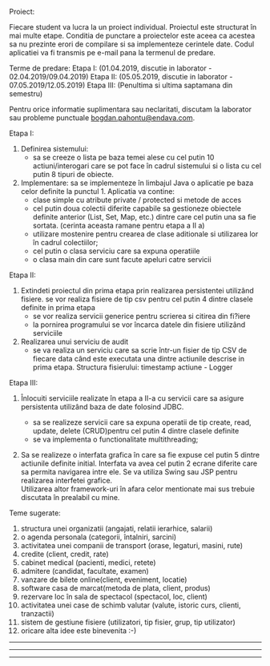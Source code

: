 Proiect:

Fiecare student va lucra la un proiect individual. Proiectul este structurat în mai multe etape. 
Conditia de punctare a proiectelor este aceea ca acestea sa nu prezinte erori de compilare si sa implementeze cerintele date. 
Codul aplicatiei va fi transmis pe e-mail pana la termenul de predare.

Terme de predare:
Etapa I: (01.04.2019, discutie in laborator - 02.04.2019/09.04.2019)
Etapa II: (05.05.2019, discutie in laborator - 07.05.2019/12.05.2019)
Etapa III: (Penultima si ultima saptamana din semestru)

Pentru orice informatie suplimentara sau neclaritati, 
discutam la laborator sau probleme punctuale bogdan.pahontu@endava.com.


Etapa I:
1. Definirea sistemului: 
	- sa se creeze o lista pe baza temei alese cu cel putin 10 actiuni/interogari care se pot face în cadrul sistemului 
  si o lista cu cel putin 8 tipuri de obiecte. 
2. Implementare: sa se implementeze în limbajul Java o aplicatie pe baza celor definite la punctul 1. Aplicatia va contine: 
	- clase simple cu atribute private / protected si metode de acces
	- cel putin doua colectii diferite capabile sa gestioneze obiectele definite anterior (List, Set, Map, etc.) 
  dintre care cel putin una sa fie sortata. (cerinta aceasta ramane pentru etapa a II a)
	- utilizare mostenire pentru crearea de clase aditionale si utilizarea lor în cadrul colectiilor;
	- cel putin o clasa serviciu care sa expuna operatiile 
	- o clasa main din care sunt facute apeluri catre servicii 
		
	
Etapa II:
1. Extindeti proiectul din prima etapa prin realizarea persistentei utilizând fisiere.
se vor realiza fisiere de tip csv pentru cel putin 4 dintre clasele definite in prima etapa
	- se vor realiza servicii generice pentru scrierea si citirea din fi?iere
	- la pornirea programului se vor încarca datele din fisiere utilizând serviciile
2. Realizarea unui serviciu de audit
	- se va realiza un serviciu care sa scrie într-un fisier de tip CSV de fiecare data când este executata una 
  dintre actiunile descrise in prima etapa. Structura fisierului: timestamp actiune - Logger


Etapa III:
1. Înlocuiti serviciile realizate în etapa a II-a cu servicii care sa asigure persistenta utilizând baza de date folosind JDBC.
	- sa se realizeze servicii care sa expuna operatii de tip create, read, update, delete (CRUD)pentru cel putin 4 
  dintre clasele definite
	- se va implementa o functionalitate multithreading; 
  
2. Sa se realizeze o interfata grafica în care sa fie expuse cel putin 5 dintre actiunile definite initial. 
Interfata va avea cel putin 2 ecrane diferite care sa permita navigarea intre ele. 
Se va utiliza Swing sau JSP pentru realizarea interfetei grafice. 		
Utilizarea altor framework-uri în afara celor mentionate mai sus trebuie discutata în prealabil cu mine.
	

Teme sugerate:
1. structura unei organizatii (angajati, relatii ierarhice, salarii)
2. o agenda personala (categorii, întalniri, sarcini)
3. activitatea unei companii de transport (orase, legaturi, masini, rute)
4. credite (client, credit, rate)
5. cabinet medical (pacienti, medici, retete)
6. admitere (candidat, facultate, examen)
7. vanzare de bilete online(client, eveniment, locatie)
8. software casa de marcat(metoda de plata, client, produs)
9. rezervare loc în sala de spectacol (spectacol, loc, client)
10. activitatea unei case de schimb valutar (valute, istoric curs, clienti, tranzactii)
11. sistem de gestiune fisiere (utilizatori, tip fisier, grup, tip utilizator)
12. oricare alta idee este binevenita :-)

---------------------------------------------------------------------------------------------------------------------------------

---------------------------------------------------------------------------------------------------------------------------------

---------------------------------------------------------------------------------------------------------------------------------
